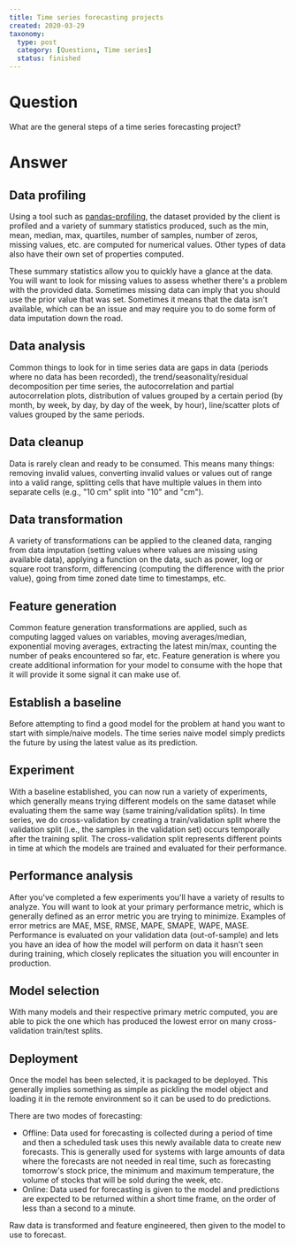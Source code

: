 ```yaml
---
title: Time series forecasting projects
created: 2020-03-29
taxonomy:
  type: post
  category: [Questions, Time series]
  status: finished
---
```


# Question
What are the general steps of a time series forecasting project?

# Answer
## Data profiling
Using a tool such as [pandas-profiling](https://github.com/pandas-profiling/pandas-profiling), the dataset provided by the client is profiled and a variety of summary statistics produced, such as the min, mean, median, max, quartiles, number of samples, number of zeros, missing values, etc. are computed for numerical values. Other types of data also have their own set of properties computed.

These summary statistics allow you to quickly have a glance at the data. You will want to look for missing values to assess whether there's a problem with the provided data. Sometimes missing data can imply that you should use the prior value that was set. Sometimes it means that the data isn't available, which can be an issue and may require you to do some form of data imputation down the road.

## Data analysis
Common things to look for in time series data are gaps in data (periods where no data has been recorded), the trend/seasonality/residual decomposition per time series, the autocorrelation and partial autocorrelation plots, distribution of values grouped by a certain period (by month, by week, by day, by day of the week, by hour), line/scatter plots of values grouped by the same periods.

## Data cleanup
Data is rarely clean and ready to be consumed. This means many things: removing invalid values, converting invalid values or values out of range into a valid range, splitting cells that have multiple values in them into separate cells (e.g., "10 cm" split into "10" and "cm").

## Data transformation
A variety of transformations can be applied to the cleaned data, ranging from data imputation (setting values where values are missing using available data), applying a function on the data, such as power, log or square root transform, differencing (computing the difference with the prior value), going from time zoned date time to timestamps, etc.

## Feature generation
Common feature generation transformations are applied, such as computing lagged values on variables, moving averages/median, exponential moving averages, extracting the latest min/max, counting the number of peaks encountered so far, etc. Feature generation is where you create additional information for your model to consume with the hope that it will provide it some signal it can make use of.

## Establish a baseline
Before attempting to find a good model for the problem at hand you want to start with simple/naive models. The time series naive model simply predicts the future by using the latest value as its prediction.

## Experiment
With a baseline established, you can now run a variety of experiments, which generally means trying different models on the same dataset while evaluating them the same way (same training/validation splits). In time series, we do cross-validation by creating a train/validation split where the validation split (i.e., the samples in the validation set) occurs temporally after the training split. The cross-validation split represents different points in time at which the models are trained and evaluated for their performance.

## Performance analysis
After you've completed a few experiments you'll have a variety of results to analyze. You will want to look at your primary performance metric, which is generally defined as an error metric you are trying to minimize. Examples of error metrics are MAE, MSE, RMSE, MAPE, SMAPE, WAPE, MASE. Performance is evaluated on your validation data (out-of-sample) and lets you have an idea of how the model will perform on data it hasn't seen during training, which closely replicates the situation you will encounter in production.

## Model selection
With many models and their respective primary metric computed, you are able to pick the one which has produced the lowest error on many cross-validation train/test splits.

## Deployment
Once the model has been selected, it is packaged to be deployed. This generally implies something as simple as pickling the model object and loading it in the remote environment so it can be used to do predictions.

There are two modes of forecasting:
* Offline: Data used for forecasting is collected during a period of time and then a scheduled task uses this newly available data to create new forecasts. This is generally used for systems with large amounts of data where the forecasts are not needed in real time, such as forecasting tomorrow's stock price, the minimum and maximum temperature, the volume of stocks that will be sold during the week, etc.
* Online: Data used for forecasting is given to the model and predictions are expected to be returned within a short time frame, on the order of less than a second to a minute.

Raw data is transformed and feature engineered, then given to the model to use to forecast.
